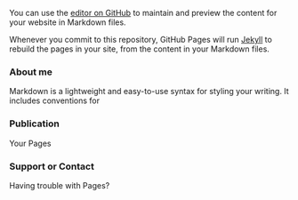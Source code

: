 You can use the [editor on GitHub](https://github.com/Jiaqi-Miao/Jiaqi-Miao.github.io/edit/main/index.md) to maintain and preview the content for your website in Markdown files.

Whenever you commit to this repository, GitHub Pages will run [Jekyll](https://jekyllrb.com/) to rebuild the pages in your site, from the content in your Markdown files.

### About me

Markdown is a lightweight and easy-to-use syntax for styling your writing. It includes conventions for

### Publication

Your Pages

### Support or Contact

Having trouble with Pages?
